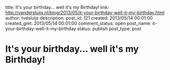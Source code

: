 title: It's your birthday... well it's my Birthday!
link: http://vandersluijs.nl/blog/2013/05/it-your-birthday-well-it-my-birthday.html
author: tvdsluijs
description: 
post_id: 121
created: 2013/05/14 00:01:00
created_gmt: 2013/05/14 00:01:00
comment_status: open
post_name: it-your-birthday-well-it-my-birthday
status: publish
post_type: post

# It's your birthday... well it's my Birthday!

